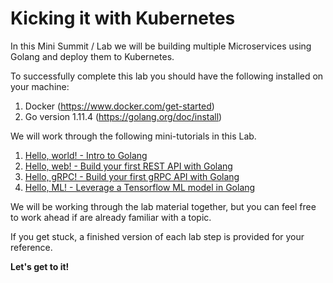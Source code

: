 # Kicking it with Kubernetes

In this Mini Summit / Lab we will be building multiple Microservices using Golang and deploy them to Kubernetes.

To successfully complete this lab you should have the following installed on your machine:
1. Docker  (https://www.docker.com/get-started)
2. Go version 1.11.4 (https://golang.org/doc/install)

We will work through the following mini-tutorials in this Lab.

1. [Hello, world! - Intro to Golang](1-helloworld)
2. [Hello, web! - Build your first REST API with Golang](2-helloweb)
3. [Hello, gRPC! - Build your first gRPC API with Golang](3-hellogrpc)
4. [Hello, ML! - Leverage a Tensorflow ML model in Golang](4-helloml)

We will be working through the lab material together, but you can feel free to work ahead if are already familiar with a topic.

If you get stuck, a finished version of each lab step is provided for your reference.

<b>Let's get to it!</b>

